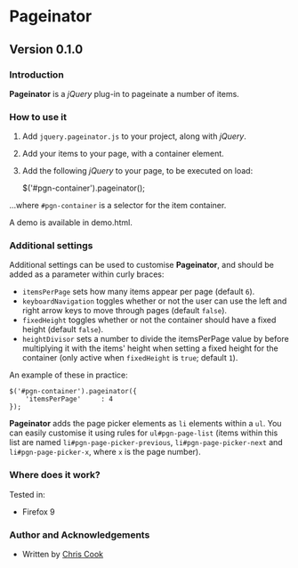 Pageinator
=============

Version 0.1.0
-----------

### Introduction

__Pageinator__ is a _jQuery_ plug-in to pageinate a number of items.

### How to use it

1. Add `jquery.pageinator.js` to your project, along with _jQuery_.
2. Add your items to your page, with a container element.
3. Add the following _jQuery_ to your page, to be executed on load:

    $('#pgn-container').pageinator();

...where `#pgn-container` is a selector for the item container.

A demo is available in demo.html.

### Additional settings

Additional settings can be used to customise __Pageinator__, and should be added as a parameter within curly braces:

+ `itemsPerPage` sets how many items appear per page (default `6`).
+ `keyboardNavigation` toggles whether or not the user can use the left and right arrow keys to move through pages (default `false`).
+ `fixedHeight` toggles whether or not the container should have a fixed height (default `false`).
+ `heightDivisor` sets a number to divide the itemsPerPage value by before multiplying it with the items' height when setting a fixed height for the container (only active when `fixedHeight` is `true`; default `1`).
    
An example of these in practice:

    $('#pgn-container').pageinator({
        'itemsPerPage'     : 4
    });

__Pageinator__ adds the page picker elements as `li` elements within a `ul`. You can easily customise it using rules for `ul#pgn-page-list` (items within this list are named `li#pgn-page-picker-previous`, `li#pgn-page-picker-next` and `li#pgn-page-picker-x`, where `x` is the page number).

### Where does it work?

Tested in:

+ Firefox 9

### Author and Acknowledgements

+ Written by [Chris Cook](http://chris-cook.co.uk)